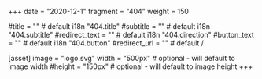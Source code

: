 +++
date = "2020-12-1"
fragment = "404"
weight = 150

#title = "" # default i18n "404.title"
#subtitle = "" # default i18n "404.subtitle"
#redirect_text = "" # default i18n "404.direction"
#button_text = "" # default i18n "404.button"
#redirect_url = "" # default /

[asset]
  image = "logo.svg"
  width = "500px" # optional - will default to image width
  #height = "150px" # optional - will default to image height
+++